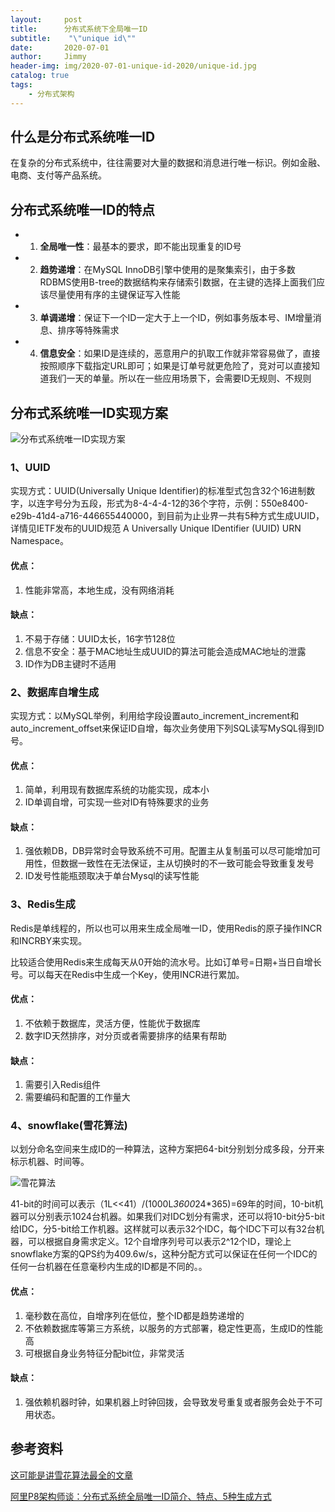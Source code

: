 ```yaml
---
layout:     post
title:      分布式系统下全局唯一ID
subtitle:    "\"unique id\""
date:       2020-07-01
author:     Jimmy
header-img: img/2020-07-01-unique-id-2020/unique-id.jpg
catalog: true
tags:
    - 分布式架构
---
```




## 什么是分布式系统唯一ID

在复杂的分布式系统中，往往需要对大量的数据和消息进行唯一标识。例如金融、电商、支付等产品系统。

## 分布式系统唯一ID的特点

* 1. **全局唯一性**：最基本的要求，即不能出现重复的ID号
* 2. **趋势递增**：在MySQL InnoDB引擎中使用的是聚集索引，由于多数RDBMS使用B-tree的数据结构来存储索引数据，在主键的选择上面我们应该尽量使用有序的主键保证写入性能
* 3. **单调递增**：保证下一个ID一定大于上一个ID，例如事务版本号、IM增量消息、排序等特殊需求
* 4. **信息安全**：如果ID是连续的，恶意用户的扒取工作就非常容易做了，直接按照顺序下载指定URL即可；如果是订单号就更危险了，竞对可以直接知道我们一天的单量。所以在一些应用场景下，会需要ID无规则、不规则

## 分布式系统唯一ID实现方案
![分布式系统唯一ID实现方案](https://github.com/linbing1219/linbing1219.github.io/raw/master/img/2020-07-01-unique-id-2020/unique_id_01.png)

### 1、UUID

实现方式：UUID(Universally Unique Identifier)的标准型式包含32个16进制数字，以连字号分为五段，形式为8-4-4-4-12的36个字符，示例：550e8400-e29b-41d4-a716-446655440000，到目前为止业界一共有5种方式生成UUID，详情见IETF发布的UUID规范 A Universally Unique IDentifier (UUID) URN Namespace。

#### **优点**：

1. 性能非常高，本地生成，没有网络消耗

#### **缺点**：
1. 不易于存储：UUID太长，16字节128位
2. 信息不安全：基于MAC地址生成UUID的算法可能会造成MAC地址的泄露
3. ID作为DB主键时不适用

### 2、数据库自增生成

实现方式：以MySQL举例，利用给字段设置auto_increment_increment和auto_increment_offset来保证ID自增，每次业务使用下列SQL读写MySQL得到ID号。

#### **优点**：

1. 简单，利用现有数据库系统的功能实现，成本小
2. ID单调自增，可实现一些对ID有特殊要求的业务

#### **缺点**：

1. 强依赖DB，DB异常时会导致系统不可用。配置主从复制虽可以尽可能增加可用性，但数据一致性在无法保证，主从切换时的不一致可能会导致重复发号
2. ID发号性能瓶颈取决于单台Mysql的读写性能

### 3、Redis生成

Redis是单线程的，所以也可以用来生成全局唯一ID，使用Redis的原子操作INCR和INCRBY来实现。

比较适合使用Redis来生成每天从0开始的流水号。比如订单号=日期+当日自增长号。可以每天在Redis中生成一个Key，使用INCR进行累加。

#### **优点**：

1. 不依赖于数据库，灵活方便，性能优于数据库
2. 数字ID天然排序，对分页或者需要排序的结果有帮助

#### **缺点**：

1. 需要引入Redis组件
2. 需要编码和配置的工作量大

### 4、snowflake(雪花算法)

以划分命名空间来生成ID的一种算法，这种方案把64-bit分别划分成多段，分开来标示机器、时间等。

![雪花算法](https://github.com/linbing1219/linbing1219.github.io/raw/master/img/2020-07-01-unique-id-2020/unique_id_snowflake.jpg)

41-bit的时间可以表示（1L<<41）/(1000L*3600*24*365)=69年的时间，10-bit机器可以分别表示1024台机器。如果我们对IDC划分有需求，还可以将10-bit分5-bit给IDC，分5-bit给工作机器。这样就可以表示32个IDC，每个IDC下可以有32台机器，可以根据自身需求定义。12个自增序列号可以表示2^12个ID，理论上snowflake方案的QPS约为409.6w/s，这种分配方式可以保证在任何一个IDC的任何一台机器在任意毫秒内生成的ID都是不同的。。

#### **优点**：

1. 毫秒数在高位，自增序列在低位，整个ID都是趋势递增的
2. 不依赖数据库等第三方系统，以服务的方式部署，稳定性更高，生成ID的性能高 
3. 可根据自身业务特征分配bit位，非常灵活

#### **缺点**：

1. 强依赖机器时钟，如果机器上时钟回拨，会导致发号重复或者服务会处于不可用状态。

## 参考资料

[这可能是讲雪花算法最全的文章](http://www.machengyu.net/tech/2019/12/04/snowflake.html)

[阿里P8架构师谈：分布式系统全局唯一ID简介、特点、5种生成方式](https://youzhixueyuan.com/how-to-generate-distributed-unique-id.html)